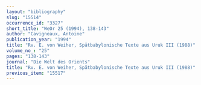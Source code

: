 ```yaml
---
layout: "bibliography"
slug: "15514"
occurrence_id: "3327"
short_title: "WeOr 25 (1994), 138-143"
author: "Cavigneaux, Antoine"
publication_year: "1994"
title: "Rv. E. von Weiher, Spätbabylonische Texte aus Uruk III (1988)"
volume_no_: "25"
pages: "138-143"
journal: "Die Welt des Orients"
title: "Rv. E. von Weiher, Spätbabylonische Texte aus Uruk III (1988)"
previous_item: "15517"
---
```

